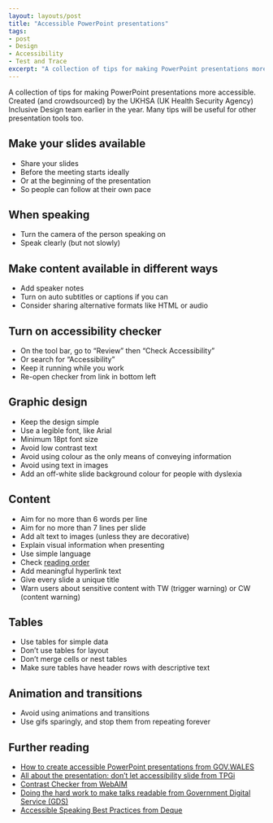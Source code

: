 ```yaml
---
layout: layouts/post
title: "Accessible PowerPoint presentations"
tags:
- post
- Design
- Accessibility
- Test and Trace
excerpt: "A collection of tips for making PowerPoint presentations more accessible."
---
```


A collection of tips for making PowerPoint presentations more accessible. Created (and crowdsourced) by the UKHSA (UK Health Security Agency) Inclusive Design team earlier in the year. Many tips will be useful for other presentation tools too.

## Make your slides available

- Share your slides
- Before the meeting starts ideally
- Or at the beginning of the presentation
- So people can follow at their own pace

## When speaking

- Turn the camera of the person speaking on
- Speak clearly (but not slowly)

## Make content available in different ways

- Add speaker notes
- Turn on auto subtitles or captions if you can
- Consider sharing alternative formats like HTML or audio

## Turn on accessibility checker

- On the tool bar, go to “Review” then “Check Accessibility”
- Or search for “Accessibility”
- Keep it running while you work
- Re-open checker from link in bottom left

## Graphic design

- Keep the design simple
- Use a legible font, like Arial
- Minimum 18pt font size
- Avoid low contrast text
- Avoid using colour as the only means of conveying information
- Avoid using text in images
- Add an off-white slide background colour for people with dyslexia

## Content

- Aim for no more than 6 words per line
- Aim for no more than 7 lines per slide
- Add alt text to images (unless they are decorative)
- Explain visual information when presenting
- Use simple language
- Check [reading order](https://support.microsoft.com/en-us/office/make-slides-easier-to-read-by-using-the-reading-order-pane-863b5c1c-4f19-45ec-96e6-93a6457f5e1c)
- Add meaningful hyperlink text
- Give every slide a unique title
- Warn users about sensitive content with TW (trigger warning) or CW (content warning)

## Tables

- Use tables for simple data
- Don’t use tables for layout
- Don’t merge cells or nest tables
- Make sure tables have header rows with descriptive text

## Animation and transitions

- Avoid using animations and transitions
- Use gifs sparingly, and stop them from repeating forever

## Further reading

- [How to create accessible PowerPoint presentations from GOV.WALES](https://gov.wales/how-create-accessible-powerpoint-presentations)
- [All about the presentation: don’t let accessibility slide from TPGi](https://www.tpgi.com/all-about-the-presentation-dont-let-accessibility-slide/)
- [Contrast Checker from WebAIM](https://webaim.org/resources/contrastchecker/)
- [Doing the hard work to make talks readable from Government Digital Service (GDS)](https://gds.blog.gov.uk/2016/05/10/doing-the-hard-work-to-make-talks-readable/)
- [Accessible Speaking Best Practices from Deque](https://www.deque.com/blog/accessible-speaking-best-practices/)
